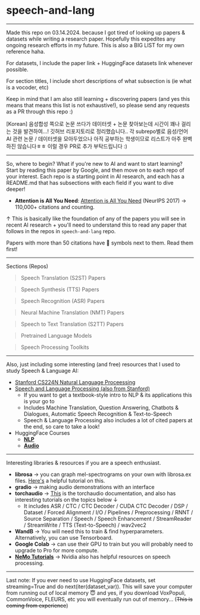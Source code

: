 # speech-and-lang
<hr/>

Made this repo on 03.14.2024. because I got tired of looking up papers & datasets while writing a research paper. Hopefully this expedites any ongoing research efforts in my future. This is also a BIG LIST for my own reference haha.

For datasets, I include the paper link + HuggingFace datasets link whenever possible.

For section titles, I include short descriptions of what subsection is (ie what is a vocoder, etc)

Keep in mind that I am also still learning + discovering papers (and yes this means that means this list is not exhaustive!), so please send any requests as a PR through this repo :) 

[Korean] 음성합성 쪽으로 논문 쓰다가 데이터셋 + 논문 찾아보는데 시간이 꽤나 걸리는 것을 발견하여...! 깃허브 리포지토리로 정리했습니다.. 각 subrepo별로 음성/언어 AI 관련 논문 / 데이터셋을 모아두었으나 아직 공부하는 학생이므로 리스트가 아주 완벽하진 않습니다ㅎㅎ 이럴 경우 PR로 추가 부탁드립니다 :)

<hr/>

So, where to begin? What if you're new to AI and want to start learning?
Start by reading this paper by Google, and then move on to each repo of your interest.
Each repo is a starting point in AI research, and each has a README.md that has subsections with each field if you want to dive deeper!
- <b>Attention is All You Need</b>: [Attention is All You Need](https://proceedings.neurips.cc/paper_files/paper/2017/file/3f5ee243547dee91fbd053c1c4a845aa-Paper.pdf) (NeurIPS 2017) &rarr; 110,000+ citations and counting.
  
&uarr; This is basically like the foundation of any of the papers you will see in recent AI research + you'll need to understand this to read any paper that follows in the repos in `speech-and-lang` repo.

Papers with more than 50 citations have :stars: symbols next to them. Read them first!

<hr/>

Sections (Repos)
> Speech Translation (S2ST) Papers

> Speech Synthesis (TTS) Papers

> Speech Recognition (ASR) Papers

> Neural Machine Translation (NMT) Papers

> Speech to Text Translation (S2TT) Papers

> Pretrained Language Models

> Speech Processing Toolkits

<hr/>

Also, just including some interesting (and free) resources that I used to study Speech & Language AI:
* [Stanford CS224N Natural Language Proceessing](https://web.stanford.edu/class/cs224n/)
* [Speech and Language Processing (also from Stanford)](https://web.stanford.edu/~jurafsky/slp3/)
    * If you want to get a textbook-style intro to NLP & its applications this is your go to
    * Includes Machine Translation, Question Answering, Chatbots & Dialogues, Automatic Speech Recognition & Text-to-Speech
    * Speech & Language Processing also includes a lot of cited papers at the end, so care to take a look!
* HuggingFace Courses
    * [<b>NLP</b>](https://huggingface.co/learn/nlp-course/chapter1/1)
    * [<b>Audio</b>](https://huggingface.co/learn/audio-course/chapter0/introduction)
 
<hr/>

Interesting libraries & resources if you are a speech enthusiast.
* <b>librosa</b> &rarr; you can graph mel-spectrograms on your own with librosa.ex files. [Here's](https://librosa.org/doc/main/generated/librosa.feature.melspectrogram.html) a helpful tutorial on this.
* <b>gradio</b> &rarr; making audio demonstrations with an interface
* <b>torchaudio</b> &rarr; [This](https://pytorch.org/audio/stable/index.html) is the torchaudio documentation, and also has interesting tutorials on the topics below &darr;
    * It includes ASR / CTC / CTC Decoder / CUDA CTC Decoder / DSP / Dataset / Forced Alignment / I/O / Pipelines / Preprocessing / RNNT / Source Separation / Speech / Speech Enhancement / StreamReader / StreamWrite / TTS (Text-to-Speech) / wav2vec2
* <b>WandB</b> &rarr; You will need this to train & find hyperparameters. Alternatively, you can use Tensorboard.
* <b>Google Colab</b> &rarr; can use their GPU to train but you will probably need to upgrade to Pro for more compute.
* <b>[NeMo Tutorials](https://nvidia.github.io/NeMo/)</b> &rarr; Nvidia also has helpful resources on speech processing.

<hr/>

Last note:
If you ever need to use HuggingFace datasets, set streaming=True and do next(iter(dataset_var)).
This will save your computer from running out of local memory :innocent: and yes, if you download VoxPopuli, CommonVoice, FLEURS, etc you will eventually run out of memory... (~~This is coming from experience~~)
